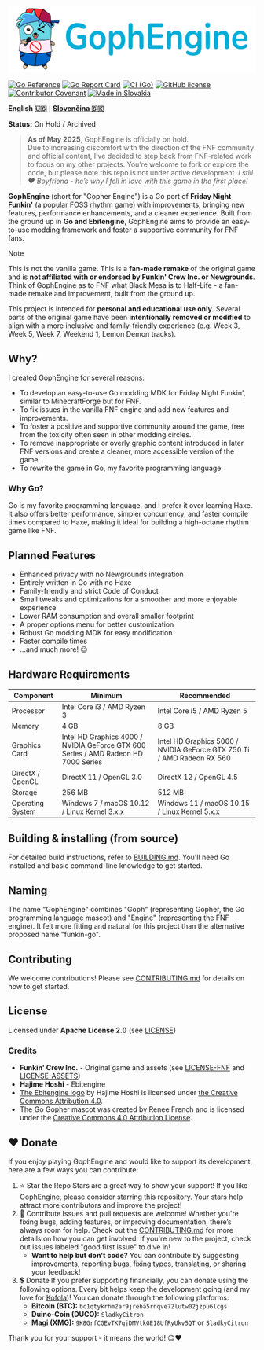 <p align="center">
    <img src="docs/images/gophengine_logo.svg" alt="GophEngine logo">
</p>

[![Go Reference](https://pkg.go.dev/badge/github.com/MatusOllah/gophengine.svg)](https://pkg.go.dev/github.com/MatusOllah/gophengine) [![Go Report Card](https://goreportcard.com/badge/github.com/MatusOllah/gophengine)](https://goreportcard.com/report/github.com/MatusOllah/gophengine) [![CI (Go)](https://github.com/MatusOllah/gophengine/actions/workflows/ci.yml/badge.svg)](https://github.com/MatusOllah/gophengine/actions/workflows/ci.yml) [![GitHub license](https://img.shields.io/github/license/MatusOllah/gophengine)](LICENSE) [![Contributor Covenant](https://img.shields.io/badge/Contributor%20Covenant-2.1-4baaaa.svg)](CODE_OF_CONDUCT.md) [![Made in Slovakia](https://raw.githubusercontent.com/pedromxavier/flag-badges/refs/heads/main/badges/SK.svg)](https://www.youtube.com/watch?v=UqXJ0ktrmh0)

**English 🇺🇸** | **[Slovenčina 🇸🇰](docs/README.sk.md)**

**Status:** On Hold / Archived
> **As of May 2025**, GophEngine is officially on hold.  
> Due to increasing discomfort with the direction of the FNF community and official content, I’ve decided to step back from FNF-related work to focus on my other projects.
> You’re welcome to fork or explore the code, but please note this repo is not under active development.
> *I still❤️ Boyfriend - he’s why I fell in love with this game in the first place!*

**GophEngine** (short for "Gopher Engine") is a Go port of **Friday Night Funkin'** (a popular FOSS rhythm game) with improvements, bringing new features, performance enhancements, and a cleaner experience. Built from the ground up in **Go and Ebitengine**, GophEngine aims to provide an easy-to-use modding framework and foster a supportive community for FNF fans.

> [!NOTE]
> This is not the vanilla game. This is a **fan-made remake** of the original game and is **not affiliated with or endorsed by Funkin' Crew Inc. or Newgrounds**.
> Think of GophEngine as to FNF what Black Mesa is to Half-Life - a fan-made remake and improvement, built from the ground up.
>
> This project is intended for **personal and educational use only**.
> Several parts of the original game have been **intentionally removed or modified** to align with a more inclusive and family-friendly experience (e.g. Week 3, Week 5, Week 7, Weekend 1, Lemon Demon tracks).

## Why?

I created GophEngine for several reasons:

* To develop an easy-to-use Go modding MDK for Friday Night Funkin', similar to MinecraftForge but for FNF.
* To fix issues in the vanilla FNF engine and add new features and improvements.
* To foster a positive and supportive community around the game, free from the toxicity often seen in other modding circles.
* To remove inappropriate or overly graphic content introduced in later FNF versions and create a cleaner, more accessible version of the game.
* To rewrite the game in Go, my favorite programming language.

### Why Go?

Go is my favorite programming language, and I prefer it over learning Haxe.
It also offers better performance, simpler concurrency, and faster compile times compared to Haxe, making it ideal for building a high-octane rhythm game like FNF.

## Planned Features

* Enhanced privacy with no Newgrounds integration
* Entirely written in Go with no Haxe
* Family-friendly and strict Code of Conduct
* Small tweaks and optimizations for a smoother and more enjoyable experience
* Lower RAM consumption and overall smaller footprint
* A proper options menu for better customization
* Robust Go modding MDK for easy modification
* Faster compile times
* ...and much more! 😉

## Hardware Requirements

| Component         | Minimum                                                                            | Recommended                                                             |
|-------------------|------------------------------------------------------------------------------------|-------------------------------------------------------------------------|
| Processor         | Intel Core i3 / AMD Ryzen 3                                                        | Intel Core i5 / AMD Ryzen 5                                             |
| Memory            | 4 GB                                                                               | 8 GB                                                                    |
| Graphics Card     | Intel HD Graphics 4000 / NVIDIA GeForce GTX 600 Series / AMD Radeon HD 7000 Series | Intel HD Graphics 5000 / NVIDIA GeForce GTX 750 Ti / AMD Radeon RX 560  |
| DirectX / OpenGL  | DirectX 11 / OpenGL 3.0                                                            | DirectX 12 / OpenGL 4.5                                                 |
| Storage           | 256 MB                                                                             | 512 MB                                                                  |
| Operating System  | Windows 7 / macOS 10.12 / Linux Kernel 3.x.x                                       | Windows 11 / macOS 10.15 / Linux Kernel 5.x.x                           |

## Building & installing (from source)

For detailed build instructions, refer to [BUILDING.md](BUILDING.md).
You'll need Go installed and basic command-line knowledge to get started.

## Naming

The name "GophEngine" combines "Goph" (representing Gopher, the Go programming language mascot) and "Engine" (representing the FNF engine). It felt more fitting and natural for this project than the alternative proposed name "funkin-go".

## Contributing

We welcome contributions! Please see [CONTRIBUTING.md](CONTRIBUTING.md) for details on how to get started.

## License

Licensed under **Apache License 2.0** (see [LICENSE](LICENSE))

### Credits

* **Funkin' Crew Inc.** - Original game and assets (see [LICENSE-FNF](LICENSE-FNF) and [LICENSE-ASSETS](LICENSE-ASSETS))
* **Hajime Hoshi** - Ebitengine
* [The Ebitengine logo](https://ebitengine.org/images/logo.png) by Hajime Hoshi is licensed under [the Creative Commons Attribution 4.0](https://creativecommons.org/licenses/by/4.0/).
* The Go Gopher mascot was created by Renee French and is licensed under the [Creative Commons 4.0 Attribution License](https://creativecommons.org/licenses/by/4.0/).

## ❤️ Donate

If you enjoy playing GophEngine and would like to support its development, here are a few ways you can contribute:

1. ⭐ Star the Repo
    Stars are a great way to show your support! If you like GophEngine, please consider starring this repository. Your stars help attract more contributors and improve the project!
2. 🤝 Contribute
    Issues and pull requests are welcome! Whether you're fixing bugs, adding features, or improving documentation, there’s always room for help. Check out the [CONTRIBUTING.md](CONTRIBUTING.md) for more details on how you can get involved. If you're new to the project, check out issues labeled "good first issue" to dive in!
    * **Want to help but don't code?** You can contribute by suggesting improvements, reporting bugs, fixing typos, translating, or sharing your feedback!
3. 💲 Donate
    If you prefer supporting financially, you can donate using the following options. Every bit helps keep the development going (and my love for [Kofola](https://kofola.cz/en))!
    You can donate through the following platforms:
    * **Bitcoin (BTC):** `bc1qtykrhm2ar9jreha5rnqve72lutw02jzpu6lcgs`
    * **Duino-Coin (DUCO):** `SladkyCitron`
    * **Magi (XMG):** `9K8GrfCGEvTK7qjDMVtkGE18UfRyUkv5QT` or `SladkyCitron`

Thank you for your support - it means the world! 😊❤️
